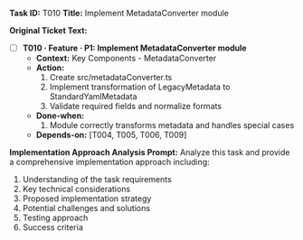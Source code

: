 **Task ID:** T010
**Title:** Implement MetadataConverter module

**Original Ticket Text:**
- [ ] **T010 · Feature · P1: Implement MetadataConverter module**
    - **Context:** Key Components - MetadataConverter
    - **Action:**
        1. Create src/metadataConverter.ts
        2. Implement transformation of LegacyMetadata to StandardYamlMetadata
        3. Validate required fields and normalize formats
    - **Done‑when:**
        1. Module correctly transforms metadata and handles special cases
    - **Depends‑on:** [T004, T005, T006, T009]

**Implementation Approach Analysis Prompt:**
Analyze this task and provide a comprehensive implementation approach including:
1. Understanding of the task requirements
2. Key technical considerations
3. Proposed implementation strategy
4. Potential challenges and solutions
5. Testing approach
6. Success criteria
